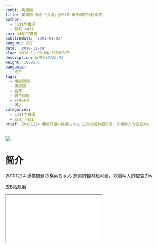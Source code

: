 ```yaml
---
combi: 奥黛丽
title: 奥黛丽 漫才「引退」@2010 爆笑问题的检索酱
author:
  - 4431字幕组
  - 叔叔_4431
zmz: 4431字幕组
publishdate: '2001-01-03'
bangumi: 段子
date: '2018-11-08'
slug: 2018-11-08-NA-35530875
description: 段子&#8226;NA
weight: 18892.0
bangumis:
  - 段子
tags:
  - 爆笑問題
  - 奥黛丽
  - 若林
  - 春日俊彰
  - 若林正恭
  - 漫才
categories:
  - 4431字幕组
  - 叔叔_4431
brief: 20101224 爆笑問題の検索ちゃん 忘词的若林超可爱，吹爆两人的应变力w
---
```

![](https://i.imgur.com/vMmzQg7.jpg)
# 简介  
20101224 爆笑問題の検索ちゃん
忘词的若林超可爱，吹爆两人的应变力w  

[去B站观看](https://www.bilibili.com/video/av35530875/)
<div class ="resp-container"><iframe class="testiframe" src="//player.bilibili.com/player.html?aid=35530875"", scrolling="no", allowfullscreen="true" > </iframe></div> 
